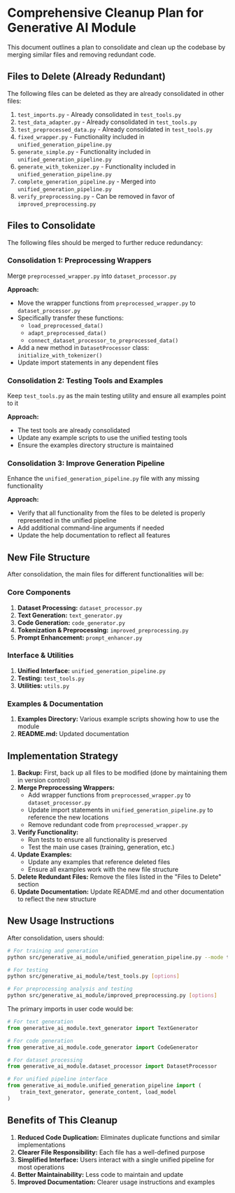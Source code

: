 # Comprehensive Cleanup Plan for Generative AI Module

This document outlines a plan to consolidate and clean up the codebase by merging similar files and removing redundant code.

## Files to Delete (Already Redundant)

The following files can be deleted as they are already consolidated in other files:

1. `test_imports.py` - Already consolidated in `test_tools.py`
2. `test_data_adapter.py` - Already consolidated in `test_tools.py`
3. `test_preprocessed_data.py` - Already consolidated in `test_tools.py`
4. `fixed_wrapper.py` - Functionality included in `unified_generation_pipeline.py`
5. `generate_simple.py` - Functionality included in `unified_generation_pipeline.py`
6. `generate_with_tokenizer.py` - Functionality included in `unified_generation_pipeline.py`
7. `complete_generation_pipeline.py` - Merged into `unified_generation_pipeline.py`
8. `verify_preprocessing.py` - Can be removed in favor of `improved_preprocessing.py`

## Files to Consolidate

The following files should be merged to further reduce redundancy:

### Consolidation 1: Preprocessing Wrappers

Merge `preprocessed_wrapper.py` into `dataset_processor.py`

**Approach:**

- Move the wrapper functions from `preprocessed_wrapper.py` to `dataset_processor.py`
- Specifically transfer these functions:
  - `load_preprocessed_data()`
  - `adapt_preprocessed_data()`
  - `connect_dataset_processor_to_preprocessed_data()`
- Add a new method in `DatasetProcessor` class: `initialize_with_tokenizer()`
- Update import statements in any dependent files

### Consolidation 2: Testing Tools and Examples

Keep `test_tools.py` as the main testing utility and ensure all examples point to it

**Approach:**

- The test tools are already consolidated
- Update any example scripts to use the unified testing tools
- Ensure the examples directory structure is maintained

### Consolidation 3: Improve Generation Pipeline

Enhance the `unified_generation_pipeline.py` file with any missing functionality

**Approach:**

- Verify that all functionality from the files to be deleted is properly represented in the unified pipeline
- Add additional command-line arguments if needed
- Update the help documentation to reflect all features

## New File Structure

After consolidation, the main files for different functionalities will be:

### Core Components

1. **Dataset Processing:** `dataset_processor.py`
2. **Text Generation:** `text_generator.py`
3. **Code Generation:** `code_generator.py`
4. **Tokenization & Preprocessing:** `improved_preprocessing.py`
5. **Prompt Enhancement:** `prompt_enhancer.py`

### Interface & Utilities

1. **Unified Interface:** `unified_generation_pipeline.py`
2. **Testing:** `test_tools.py`
3. **Utilities:** `utils.py`

### Examples & Documentation

1. **Examples Directory:** Various example scripts showing how to use the module
2. **README.md:** Updated documentation

## Implementation Strategy

1. **Backup:** First, back up all files to be modified (done by maintaining them in version control)
2. **Merge Preprocessing Wrappers:**
   - Add wrapper functions from `preprocessed_wrapper.py` to `dataset_processor.py`
   - Update import statements in `unified_generation_pipeline.py` to reference the new locations
   - Remove redundant code from `preprocessed_wrapper.py`
3. **Verify Functionality:**
   - Run tests to ensure all functionality is preserved
   - Test the main use cases (training, generation, etc.)
4. **Update Examples:**
   - Update any examples that reference deleted files
   - Ensure all examples work with the new file structure
5. **Delete Redundant Files:** Remove the files listed in the "Files to Delete" section
6. **Update Documentation:** Update README.md and other documentation to reflect the new structure

## New Usage Instructions

After consolidation, users should:

```bash
# For training and generation
python src/generative_ai_module/unified_generation_pipeline.py --mode train/generate [options]

# For testing
python src/generative_ai_module/test_tools.py [options]

# For preprocessing analysis and testing
python src/generative_ai_module/improved_preprocessing.py [options]
```

The primary imports in user code would be:

```python
# For text generation
from generative_ai_module.text_generator import TextGenerator

# For code generation
from generative_ai_module.code_generator import CodeGenerator

# For dataset processing
from generative_ai_module.dataset_processor import DatasetProcessor

# For unified pipeline interface
from generative_ai_module.unified_generation_pipeline import (
    train_text_generator, generate_content, load_model
)
```

## Benefits of This Cleanup

1. **Reduced Code Duplication:** Eliminates duplicate functions and similar implementations
2. **Clearer File Responsibility:** Each file has a well-defined purpose
3. **Simplified Interface:** Users interact with a single unified pipeline for most operations
4. **Better Maintainability:** Less code to maintain and update
5. **Improved Documentation:** Clearer usage instructions and examples
